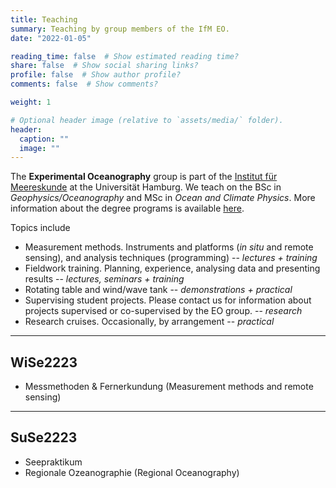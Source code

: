 ```yaml
---
title: Teaching
summary: Teaching by group members of the IfM EO.
date: "2022-01-05"

reading_time: false  # Show estimated reading time?
share: false  # Show social sharing links?
profile: false  # Show author profile?
comments: false  # Show comments?

weight: 1

# Optional header image (relative to `assets/media/` folder).
header:
  caption: ""
  image: ""
---
```


The **Experimental Oceanography** group is part of the [Institut für Meereskunde](https://www.ifm.uni-hamburg.de/en.html) at the Universität Hamburg.  We teach on the BSc in *Geophysics/Oceanography* and MSc in *Ocean and Climate Physics*. More information about the degree programs is available [here](https://www.ifm.uni-hamburg.de/en/education.html).  


Topics include
- Measurement methods. Instruments and platforms (*in situ* and remote sensing), and analysis techniques (programming) -- *lectures + training*
- Fieldwork training. Planning, experience, analysing data and presenting results -- *lectures, seminars + training*
- Rotating table and wind/wave tank -- *demonstrations + practical*
- Supervising student projects.  Please contact us for information about projects supervised or co-supervised by the EO group.  -- *research*
- Research cruises. Occasionally, by arrangement -- *practical*

<hr>


## WiSe2223

- Messmethoden & Fernerkundung (Measurement methods and remote sensing)

<hr>

## SuSe2223

- Seepraktikum
- Regionale Ozeanographie (Regional Oceanography)

